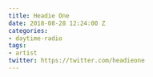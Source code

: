 ```yaml
---
title: Headie One
date: 2018-08-28 12:24:00 Z
categories:
- daytime-radio
tags:
- artist
twitter: https://twitter.com/headieone
---
```


